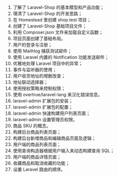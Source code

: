 1. 了解了 Laravel-Shop 的基本模型和产品功能；
2. 理清了 Laravel-Shop 的开发思路；
3. 在 Homestead 里创建 shop.test 项目；
4. 创建了 Laravel-Shop 基础项目文件；
5. 利用 Composer.json 文件来加载自定义函数；
6. 项目页面创建了基础布局。
7. 用户的登录与注册；
8. 使用 MailHog 捕获测试邮件；
9. 使用 Laravel 内置的 Notification 功能发送邮件；
10. 优雅地处理 Laravel 项目中的异常；
11. 事件与监听器的使用；
12. 用户收货地址的增删改查；
13. 地址联动选择器；
14. 使用授权策略来控制权限；
15. 使用 overtrue/laravel-lang 来汉化错误信息。
16. laravel-admin 扩展包的安装；
17. laravel-admin 扩展包的配置；
19. laravel-admin 快速构建用户列表页面；
20. laravel-admin 设置管理员权限。
21. 商品 SKU 的概念。
22. 构建后台商品列表页面；
23. 构建后台新增商品和编辑商品页面及逻辑；
24. 用户端的商品列表页面；
25. 使用查询构造器根据用户输入来动态构建查询 SQL；
26. 用户端的商品详情页面；
27. 收藏商品和取消收藏的功能；
28. 设置 Laravel 路由的顺序。